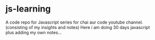 # js-learning
A code repo for Javascript series for chai aur code youtube channel. (consisting of my insights and notes)
Here i am doing 30 days javascript plus adding my own notes...